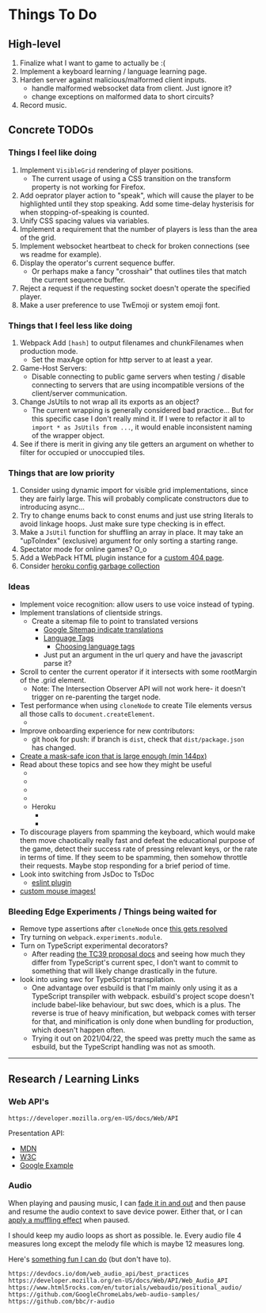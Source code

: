 
# Things To Do

## High-level

1. Finalize what I want to game to actually be :(
1. Implement a keyboard learning / language learning page.
1. Harden server against malicious/malformed client inputs.
    - handle malformed websocket data from client. Just ignore it?
    - change exceptions on malformed data to short circuits?
1. Record music.

## Concrete TODOs

### Things I feel like doing

1. Implement `VisibleGrid` rendering of player positions.
    - The current usage of using a CSS transition on the transform property is not working for Firefox.
1. Add oeprator player action to "speak", which will cause the player to be highlighted until they stop speaking. Add some time-delay hysterisis for when stopping-of-speaking is counted.
1. Unify CSS spacing values via variables.
1. Implement a requirement that the number of players is less than the area of the grid.
1. Implement websocket heartbeat to check for broken connections (see ws readme for example).
1. Display the operator's current sequence buffer.
    - Or perhaps make a fancy "crosshair" that outlines tiles that match the current sequence buffer.
1. Reject a request if the requesting socket doesn't operate the specified player.
1. Make a user preference to use TwEmoji or system emoji font.

### Things that I feel less like doing

1. Webpack Add `[hash]` to output filenames and chunkFilenames when production mode.
    - Set the maxAge option for http server to at least a year.
1. Game-Host Servers:
    - Disable connecting to public game servers when testing / disable connecting to servers that are using incompatible versions of the client/server communication.
1. Change JsUtils to not wrap all its exports as an object?
    - The current wrapping is generally considered bad practice... But for this specific case I don't really mind it. If I were to refactor it all to `import * as JsUtils from ...`, it would enable inconsistent naming of the wrapper object.
1. See if there is merit in giving any tile getters an argument on whether to filter for occupied or unoccupied tiles.

### Things that are low priority

1. Consider using dynamic import for visible grid implementations, since they are fairly large. This will probably complicate constructors due to introducing async...
1. Try to change enums back to const enums and just use string literals to avoid linkage hoops. Just make sure type checking is in effect.
1. Make a `JsUtil` function for shuffling an array in place. It may take an "upToIndex" (exclusive) argument for only sorting a starting range.
1. Spectator mode for online games? O\_o
1. Add a WebPack HTML plugin instance for a [custom 404 page](https://docs.github.com/en/free-pro-team@latest/github/working-with-github-pages/creating-a-custom-404-page-for-your-github-pages-site).
1. Consider [heroku config garbage collection](https://devcenter.heroku.com/articles/node-best-practices#avoid-garbage)

### Ideas

- Implement voice recognition: allow users to use voice instead of typing.
- Implement translations of clientside strings.
  - Create a sitemap file to point to translated versions
    - [Google Sitemap indicate translations](https://support.google.com/webmasters/answer/189077?hl=en)
    - [Language Tags](https://www.iana.org/assignments/language-subtag-registry/language-subtag-registry)
      - [Choosing language tags](https://www.w3.org/International/questions/qa-choosing-language-tags)
    - Just put an argument in the url query and have the javascript parse it?
- Scroll to center the current operator if it intersects with some rootMargin of the .grid element.
  - Note: The Intersection Observer API will not work here- it doesn't trigger on re-parenting the target node.
- Test performance when using `cloneNode` to create Tile elements versus all those calls to `document.createElement`.
  - [](https://developers.google.com/web/fundamentals/web-components)
- Improve onboarding experience for new contributors:
  - git hook for push: if branch is `dist`, check that `dist/package.json` has changed.
- [Create a mask-safe icon that is large enough (min 144px)](https://web.dev/maskable-icon/)
- Read about these topics and see how they might be useful
  - [](https://developer.mozilla.org/en-US/docs/Web/API/IndexedDB_API/Basic_Concepts_Behind_IndexedDB)
  - [](https://developer.mozilla.org/en-US/docs/Web/API/IndexedDB_API/Using_IndexedDB)
  - [](https://developer.mozilla.org/en-US/docs/Web/API/Element/requestFullscreen)
  - [](https://github.com/actions/cache)
  - Heroku
    - [](https://devcenter.heroku.com/articles/nodejs-support)
    - [](https://devcenter.heroku.com/articles/deploying-nodejs)
- To discourage players from spamming the keyboard, which would make them move chaotically really fast and defeat the educational purpose of the game, detect their success rate of pressing relevant keys, or the rate in terms of time. If they seem to be spamming, then somehow throttle their requests. Maybe stop responding for a brief period of time.
- Look into switching from JsDoc to TsDoc
  - [eslint plugin](https://www.npmjs.com/package/eslint-plugin-tsdoc)
- [custom mouse images!](https://developer.mozilla.org/en-US/docs/Web/CSS/CSS_Basic_User_Interface/Using_URL_values_for_the_cursor_property)

### Bleeding Edge Experiments / Things being waited for

- Remove type assertions after `cloneNode` once [this gets resolved](https://github.com/microsoft/TypeScript-DOM-lib-generator/pull/811)
- Try turning on `webpack.experiments.module`.
- Turn on TypeScript experimental decorators?
  - After reading [the TC39 proposal docs](https://github.com/tc39/proposal-decorators#option-b-init-method-decorators) and seeing how much they differ from TypeScript's current spec, I don't want to commit to something that will likely change drastically in the future.
- look into using swc for TypeScript transpilation.
  - One advantage over esbuild is that I'm mainly only using it as a TypeScript transpiler with webpack. esbuild's project scope doesn't include babel-like behaviour, but swc does, which is a plus. The reverse is true of heavy minification, but webpack comes with terser for that, and minification is only done when bundling for production, which doesn't happen often.
  - Trying it out on 2021/04/22, the speed was pretty much the same as esbuild, but the TypeScript handling was not as smooth.

---

## Research / Learning Links

### Web API's

```text
https://developer.mozilla.org/en-US/docs/Web/API
```

Presentation API:

- [MDN](https://developer.mozilla.org/en-US/docs/Web/API/Presentation_API)
- [W3C](https://www.w3.org/TR/presentation-api)
- [Google Example](https://googlechrome.github.io/samples/presentation-api/)

### Audio

When playing and pausing music, I can [fade it in and out](https://devdocs.io/dom/audioparam/exponentialramptovalueattime) and then pause and resume the audio context to save device power. Either that, or I can [apply a muffling effect](https://devdocs.io/dom/biquadfilternode) when paused.

I should keep my audio loops as short as possible. Ie. Every audio file 4 measures long except the melody file which is maybe 12 measures long.

Here's [something fun I can do](https://developer.mozilla.org/en-US/docs/Web/API/Media_Session_API) (but don't have to).

```text
https://devdocs.io/dom/web_audio_api/best_practices
https://developer.mozilla.org/en-US/docs/Web/API/Web_Audio_API
https://www.html5rocks.com/en/tutorials/webaudio/positional_audio/
https://github.com/GoogleChromeLabs/web-audio-samples/
https://github.com/bbc/r-audio
```
